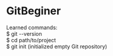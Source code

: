 # GitBeginer            

Learned commands:                                                       
$ git --version   
$ cd path/to/project  
$ git init  (initialized empty Git repository)

